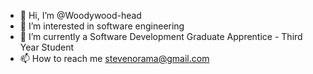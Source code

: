 - 👋 Hi, I’m @Woodywood-head
- 👀 I’m interested in software engineering
- 🌱 I’m currently a Software Development Graduate Apprentice - Third Year Student
- 📫 How to reach me stevenorama@gmail.com

<!---
Woodywood-head/Woodywood-head is a ✨ special ✨ repository because its `README.md` (this file) appears on your GitHub profile.
You can click the Preview link to take a look at your changes.
--->

